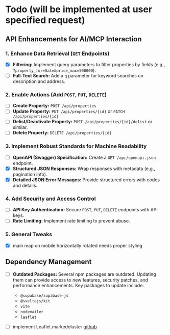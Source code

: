 # Todo (will be implemented at user specified request)

## API Enhancements for AI/MCP Interaction

### 1. Enhance Data Retrieval (`GET` Endpoints)

- [x] **Filtering:** Implement query parameters to filter properties by fields (e.g., `?property_for=Sale&price_max=500000`).
- [ ] **Full-Text Search:** Add a `q` parameter for keyword searches on description and address.

### 2. Enable Actions (Add `POST`, `PUT`, `DELETE`)

- [ ] **Create Property:** `POST /api/properties`
- [ ] **Update Property:** `PUT /api/properties/{id}` or `PATCH /api/properties/{id}`
- [ ] **Delist/Deactivate Property:** `POST /api/properties/{id}/delist` or similar.
- [ ] **Delete Property:** `DELETE /api/properties/{id}`

### 3. Implement Robust Standards for Machine Readability

- [ ] **OpenAPI (Swagger) Specification:** Create a `GET /api/openapi.json` endpoint.
- [x] **Structured JSON Responses:** Wrap responses with metadata (e.g., pagination info).
- [x] **Detailed JSON Error Messages:** Provide structured errors with codes and details.

### 4. Add Security and Access Control

- [ ] **API Key Authentication:** Secure `POST`, `PUT`, `DELETE` endpoints with API keys.
- [ ] **Rate Limiting:** Implement rate limiting to prevent abuse.

### 5. General Tweaks

- [x] main map on mobile horizontally rotated needs proper styling

## Dependency Management

- [ ] **Outdated Packages:** Several npm packages are outdated. Updating them can provide access to new features, security patches, and performance enhancements. Key packages to update include:
  - `@supabase/supabase-js`
  - `@sveltejs/kit`
  - `vite`
  - `nodemailer`
  - `leaflet`

- [ ] implement Leaflet.markedcluster [github](https://github.com/Leaflet/Leaflet.markercluster?tab=readme-ov-file)
